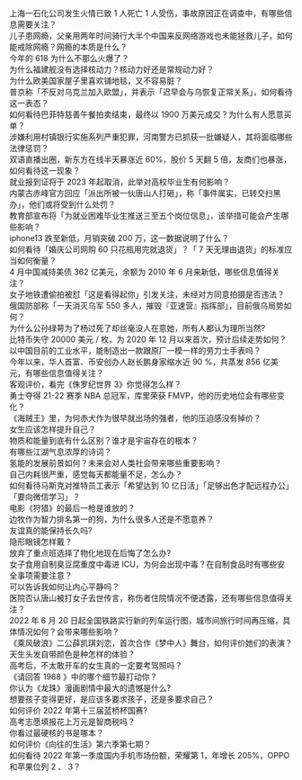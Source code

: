 上海一石化公司发生火情已致 1 人死亡 1 人受伤，事故原因正在调查中，有哪些信息需要关注？  
儿子患网瘾，父亲用两年时间骑行大半个中国来反网络游戏也未能拯救儿子，如何能戒除网瘾？网瘾的本质是什么？  
今年的 618 为什么不那么火爆了？  
为什么福建舰没有选择核动力？核动力好还是常规动力好？  
为什么欧美国家屋子里喜欢铺地毯，又不容易脏？  
普京称「不反对乌克兰加入欧盟」，并表示「迟早会与乌恢复正常关系」，如何看待这一表态？  
如何看待巴菲特慈善午餐拍卖结束，最终以 1900 万美元成交？为什么有人愿意买单？  
涉嫌利用村镇银行实施系列严重犯罪，河南警方已抓获一批嫌疑人，其将面临哪些法律惩罚？  
双语直播出圈，新东方在线半天暴涨近 60%，股价 5 天翻 5 倍，友商们也暴涨，如何看待这一现象？  
就业报到证将于 2023 年起取消，此举对高校毕业生有何影响？  
内蒙古赤峰官方回应「派出所被一伙唐山人打砸」，称「事件属实，已转交扫黑办」，他们或将受到什么处罚？  
教育部宣布将「为就业困难毕业生推送三至五个岗位信息」，该举措可能会产生哪些影响？  
iphone13 跌至新低，月销突破 200  万，这一数据说明了什么？  
如何看待「婚庆公司网购 60 只花瓶用完就退货」？「 7 天无理由退货」的标准应当如何衡量？  
4 月中国减持美债 362 亿美元，余额为 2010 年 6 月来新低，哪些信息值得关注？  
女子地铁遭偷拍被怼「这是看得起你」引发关注，未经对方同意拍摄是否违法？  
俄国防部称「一天消灭乌军 550 多人，摧毁『亚速营』指挥部」，目前俄乌局势如何？  
为什么公孙绿萼为了杨过死了却丝毫没人在意她，所有人都认为理所当然?  
比特币失守 20000 美元 / 枚，为 2020 年 12 月以来首次，预计后续走势如何？  
以中国目前的工业水平，能制造出一款跟原厂一模一样的劳力士手表吗？  
今年以来，华人首富、币安创办人赵长鹏身家缩水近 90 %，共蒸发 856 亿美元，有哪些信息值得关注？  
客观评价，看完《侏罗纪世界 3》你觉得怎么样？  
勇士夺得 21-22 赛季 NBA 总冠军，库里荣获 FMVP，他的历史地位会有哪些变化？  
《海贼王》里，为何赤犬作为很早就出场的强者，他的压迫感没有掉价？  
女生应该怎样提升自己？  
物质和能量到底有什么区别？谁才是宇宙存在的根本？  
有哪些江湖气息浓厚的诗词？  
氢能的发展前景如何？未来会对人类社会带来哪些重要影响？  
自己内耗很严重，感觉每天都能量不足，怎么办？  
如何看待马斯克对推特员工表示「希望达到 10 亿日活」「足够出色才配远程办公」「要向微信学习」？  
电影《狩猎》的最后一枪是谁放的？  
边牧作为智力排名第一的狗，为什么很多人还是不愿意养？  
友谊真的能保持长久吗?  
隐形眼镜怎样戴？  
放弃了重点班选择了物化地现在后悔了怎么办?  
女子食用自制臭豆腐重度中毒进 ICU，为何会出现中毒？在自制食品时有哪些安全事项需要注意？  
可以告诉我如何让内心平静吗？  
医院否认唐山被打女子去世传言，称伤者住院情况不便透露，还有哪些信息值得关注？  
2022 年 6 月 20 日起全国铁路实行新的列车运行图，城市间旅行时间再压缩，具体情况如何？会带来哪些影响？  
《乘风破浪》二公薛凯琪刘恋，首次合作《梦中人》舞台，如何评价她们的表演？  
天生头发自带颜色是种怎样的体验？  
高考后，不太敢开车的女生真的一定要考驾照吗？  
《请回答 1988 》中的哪个细节最打动你？  
你认为《龙珠》漫画剧情中最大的遗憾是什么?  
想要孩子变得更好，是应该多要求孩子，还是多要求自己？  
如何评价 2022 年第十三届蓝桥杯国赛?  
高考志愿填报花上万元是智商税吗？  
你看过最硬核的书是哪本？  
如何评价《向往的生活》第六季第七期？  
如何看待 2022 年第一季度国内手机市场份额，荣耀第 1，年增长 205%，OPPO 和苹果位列 2 、 3？  
